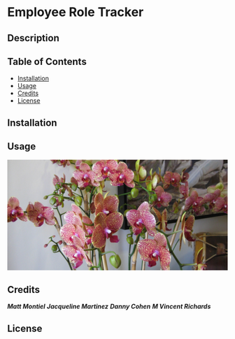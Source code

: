 # Employee Role Tracker


## Description

## Table of Contents

- [Installation](#installation)
- [Usage](#usage)
- [Credits](#credits)
- [License](#license)

## Installation

## Usage

![example](/assets/Orchids-637x320%402x.jpg)

## Credits

***Matt Montiel***
***Jacqueline Martinez***
***Danny Cohen***
***M Vincent Richards***

## License
